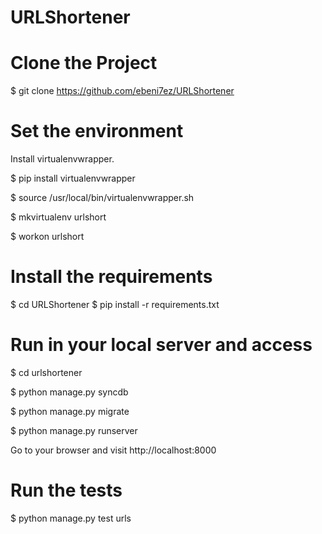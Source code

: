 URLShortener
======================

# Clone the Project

$ git clone https://github.com/ebeni7ez/URLShortener

# Set the environment

Install virtualenvwrapper. 

$ pip install virtualenvwrapper

$ source /usr/local/bin/virtualenvwrapper.sh

$ mkvirtualenv urlshort

$ workon urlshort

# Install the requirements

$ cd URLShortener
$ pip install -r requirements.txt


# Run in your local server and access

$ cd urlshortener

$ python manage.py syncdb

$ python manage.py migrate

$ python manage.py runserver

Go to your browser and visit http://localhost:8000

# Run the tests

$ python manage.py test urls
